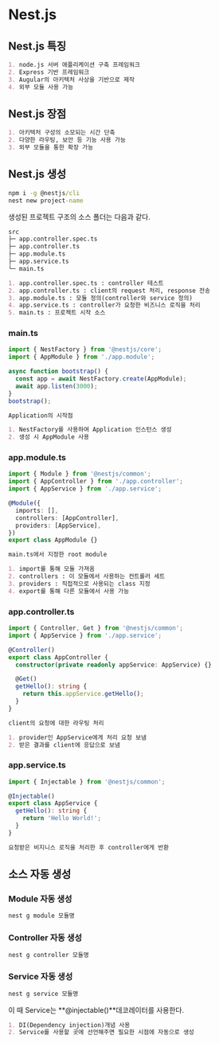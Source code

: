 # Nest.js

## Nest.js 특징

```md
1. node.js 서버 애플리케이션 구축 프레임워크
2. Express 기반 프레임워크
3. Augular의 아키텍처 사상을 기반으로 제작
4. 외부 모듈 사용 가능
```

## Nest.js 장점

```md
1. 아키텍처 구성의 소모되는 시간 단축
2. 다양한 라우팅, 보안 등 기능 사용 가능
3. 외부 모듈을 통한 확장 가능
```

## Nest.js 생성

```cmd
npm i -g @nestjs/cli
nest new project-name
```

생성된 프로젝트 구조의 소스 폴더는 다음과 같다.

```md
src
├─ app.controller.spec.ts
├─ app.controller.ts
├─ app.module.ts
├─ app.service.ts
└─ main.ts
```

```md
1. app.controller.spec.ts : controller 테스트
2. app.controller.ts : client의 request 처리, response 전송
3. app.module.ts : 모듈 정의(controller와 service 정의)
4. app.service.ts : controller가 요청한 비즈니스 로직을 처리
5. main.ts : 프로젝트 시작 소스
```

### main.ts
```ts
import { NestFactory } from '@nestjs/core';
import { AppModule } from './app.module';

async function bootstrap() {
  const app = await NestFactory.create(AppModule);
  await app.listen(3000);
}
bootstrap();
```
```md
Application의 시작점

1. NestFactory를 사용하여 Application 인스턴스 생성
2. 생성 시 AppModule 사용
```

### app.module.ts
```ts
import { Module } from '@nestjs/common';
import { AppController } from './app.controller';
import { AppService } from './app.service';

@Module({
  imports: [],
  controllers: [AppController],
  providers: [AppService],
})
export class AppModule {}
```
```md
main.ts에서 지정한 root module

1. import를 통해 모듈 가져옴
2. controllers : 이 모듈에서 사용하는 컨트롤러 세트
3. providers : 직접적으로 사용되는 class 지정
4. export를 통해 다른 모듈에서 사용 가능
```

### app.controller.ts
```ts
import { Controller, Get } from '@nestjs/common';
import { AppService } from './app.service';

@Controller()
export class AppController {
  constructor(private readonly appService: AppService) {}

  @Get()
  getHello(): string {
    return this.appService.getHello();
  }
}
```
```md
client의 요청에 대한 라우팅 처리

1. provider인 AppService에게 처리 요청 보냄
2. 받은 결과를 client에 응답으로 보냄
```

### app.service.ts
```ts
import { Injectable } from '@nestjs/common';

@Injectable()
export class AppService {
  getHello(): string {
    return 'Hello World!';
  }
}
```
```md
요청받은 비지니스 로직을 처리한 후 controller에게 반환
```

## 소스 자동 생성

### Module 자동 생성
```cmd
nest g module 모듈명
```

### Controller 자동 생성
```cmd
nest g controller 모듈명
```

### Service 자동 생성
```cmd
nest g service 모듈명
```

이 때 Service는 **@injectable()**데코레이터를 사용한다.

```md
1. DI(Dependency injection)개념 사용
2. Service를 사용할 곳에 선언해주면 필요한 시점에 자동으로 생성
```
